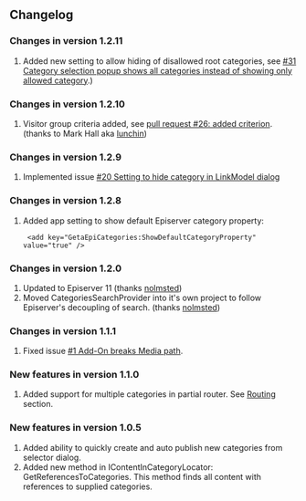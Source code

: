 ## Changelog

### Changes in version 1.2.11
1. Added new setting to allow hiding of disallowed root categories, see [#31 Category selection popup shows all categories instead of showing only allowed category](https://github.com/Geta/EpiCategories/issues/31).)

### Changes in version 1.2.10
1. Visitor group criteria added, see [pull request #26: added criterion](https://github.com/Geta/EpiCategories/pull/26). (thanks to Mark Hall aka [lunchin](https://github.com/lunchin))

### Changes in version 1.2.9
1. Implemented issue [#20 Setting to hide category in LinkModel dialog](https://github.com/Geta/EpiCategories/issues/20)

### Changes in version 1.2.8
1. Added app setting to show default Episerver category property:

    	<add key="GetaEpiCategories:ShowDefaultCategoryProperty" value="true" />

### Changes in version 1.2.0
1. Updated to Episerver 11 (thanks [nolmsted](https://github.com/nolmsted))
2. Moved CategoriesSearchProvider into it's own project to follow Episerver's decoupling of search. (thanks [nolmsted](https://github.com/nolmsted))

### Changes in version 1.1.1

1. Fixed issue [#1 Add-On breaks Media path](https://github.com/Geta/EpiCategories/issues/1).

### New features in version 1.1.0

1. Added support for multiple categories in partial router. See [Routing](#routing) section.

### New features in version 1.0.5

1. Added ability to quickly create and auto publish new categories from selector dialog.
2. Added new method in IContentInCategoryLocator: GetReferencesToCategories. This method finds all content with references to supplied categories.

